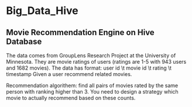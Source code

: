 # Big_Data_Hive

## Movie Recommendation Engine on Hive Database

The data comes from GroupLens Research Project at the University of Minnesota. They are movie ratings of users (ratings are 1-5 with 943 users and 1682 movies). The data has format: user id \t movie id \t rating \t timestamp
Given a user recommend related movies. 

Recommendation algorithem: find all pairs of movies rated by the same person with ranking higher than 3. You need to design a strategy which movie to actually recommend based on these counts.
